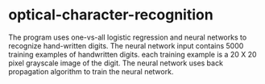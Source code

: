 # optical-character-recognition
The program uses one-vs-all logistic regression and neural networks to recognize hand-written digits. The neural network input contains 5000 training examples of handwritten digits. each training example is a 20 X 20 pixel grayscale image of the digit. The neural network uses back propagation algorithm to train the neural network.
